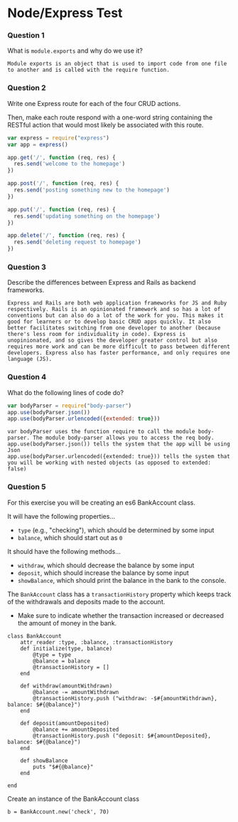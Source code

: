 # Node/Express Test

### Question 1

What is `module.exports` and why do we use it?

```text
Module exports is an object that is used to import code from one file to another and is called with the require function.
```

### Question 2

Write one Express route for each of the four CRUD actions.

Then, make each route respond with a one-word string containing the RESTful action that would most likely be associated with this route.

```js
var express = require("express")
var app = express()

app.get('/', function (req, res) {
  res.send('welcome to the homepage')
})

app.post('/', function (req, res) {
  res.send('posting something new to the homepage')
})

app.put('/', function (req, res) {
  res.send('updating something on the homepage')
})

app.delete('/', function (req, res) {
  res.send('deleting request to homepage')
})

```

### Question 3

Describe the differences between Express and Rails as backend frameworks.

```text
Express and Rails are both web application frameworks for JS and Ruby respectively. Rails is an opinionated framework and so has a lot of conventions but can also do a lot of the work for you. This makes it good for learners or to develop basic CRUD apps quickly. It also better facilitates switching from one developer to another (because there's less room for individuality in code). Express is unopinionated, and so gives the developer greater control but also requires more work and can be more difficult to pass between different developers. Express also has faster performance, and only requires one language (JS).
```

### Question 4

What do the following lines of code do?

```js
var bodyParser = require("body-parser")
app.use(bodyParser.json())
app.use(bodyParser.urlencoded({extended: true}))
```

```text
var bodyParser uses the function require to call the module body-parser. The module body-parser allows you to access the req body.
app.use(bodyParser.json()) tells the system that the app will be using Json
app.use(bodyParser.urlencoded({extended: true})) tells the system that you will be working with nested objects (as opposed to extended: false)
```

### Question 5

For this exercise you will be creating an es6 BankAccount class.

It will have the following properties...
* `type` (e.g., "checking"), which should be determined by some input
* `balance`, which should start out as `0`

It should have the following methods...
* `withdraw`, which should decrease the balance by some input
* `deposit`, which should increase the balance by some input
* `showBalance`, which should print the balance in the bank to the console.

The `BankAccount` class has a `transactionHistory` property which keeps track of the withdrawals and deposits made to the account.
* Make sure to indicate whether the transaction increased or decreased the amount of money in the bank.

```text
class BankAccount
	attr_reader :type, :balance, :transactionHistory
	def initialize(type, balance)
		@type = type
		@balance = balance
		@transactionHistory = []
	end

	def withdraw(amountWithdrawn)
		@balance -= amountWithdrawn
		@transactionHistory.push ("withdraw: -$#{amountWithdrawn}, balance: $#{@balance}")
	end

	def deposit(amountDeposited)
		@balance += amountDeposited
		@transactionHistory.push ("deposit: $#{amountDeposited}, balance: $#{@balance}")
	end

	def showBalance
		puts "$#{@balance}"
	end

end
```

Create an instance of the BankAccount class

```text
b = BankAccount.new('check', 70)
```

